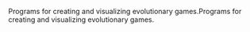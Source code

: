 Programs for creating and visualizing evolutionary games.Programs for creating and visualizing evolutionary games.  
